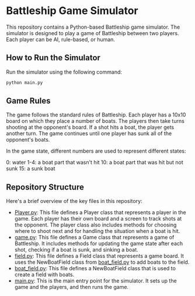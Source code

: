 # Battleship Game Simulator

This repository contains a Python-based Battleship game simulator. The simulator is designed to play a game of Battleship between two players. Each player can be AI, rule-based, or human.

## How to Run the Simulator

Run the simulator using the following command:

```sh
python main.py
```

## Game Rules
The game follows the standard rules of Battleship. Each player has a 10x10 board on which they place a number of boats. The players then take turns shooting at the opponent's board. If a shot hits a boat, the player gets another turn. The game continues until one player has sunk all of the opponent's boats.

In the game state, different numbers are used to represent different states:

0: water
1-4: a boat part that wasn't hit
10: a boat part that was hit but not sunk
15: a sunk boat


## Repository Structure

Here's a brief overview of the key files in this repository:

- [Player.py](Player.py): This file defines a Player class that represents a player in the game. Each player has their own board and a screen to track shots at the opponent. The player class also includes methods for choosing where to shoot next and for handling the situation when a boat is hit.
- [game.py](game.py): This file defines a Game class that represents a game of Battleship. It includes methods for updating the game state after each shot, checking if a boat is sunk, and sinking a boat.
- [field.py](field.py): This file defines a Field class that represents a game board. It uses the NewBoatField class from [boat_field.py](boat_field.py) to add boats to the field.
- [boat_field.py](boat_field.py): This file defines a NewBoatField class that is used to create a field with boats.
- [main.py](main.py): This is the main entry point for the simulator. It sets up the game and the players, and then runs the game.